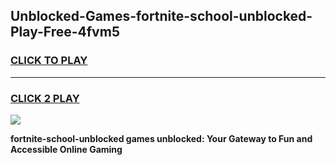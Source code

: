 
## Unblocked-Games-fortnite-school-unblocked-Play-Free-4fvm5
<h3>
<a href="https://premium76.site?title=fortnite-school-unblocked&ref=23A">CLICK TO PLAY</a></h3>
<hr>

<h3>
<a href="https://premium76.site?title=fortnite-school-unblocked&ref=23A">CLICK 2 PLAY</a>
  
</h3>

<a href="https://premium76.site?title=fortnite-school-unblocked&ref=23A"><img src="https://clearcache.store/games.png"></a>


**fortnite-school-unblocked games unblocked: Your Gateway to Fun and Accessible Online Gaming**
